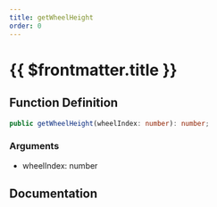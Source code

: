 ```yaml
---
title: getWheelHeight
order: 0
---
```


# {{ $frontmatter.title }}

## Function Definition

```ts
public getWheelHeight(wheelIndex: number): number;
```

### Arguments

* wheelIndex: number

## Documentation

<!--@include: ./parts/getWheelHeight.md-->
